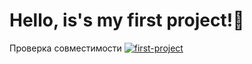 # Hello, is's my first project!👋

Проверка совместимости
[![first-project](https://github.com/Walle1997/HTML-CSS-hard_skills/actions/workflows/first-project.yml/badge.svg)](https://github.com/Walle1997/HTML-CSS-hard_skills/actions/workflows/first-project.yml)